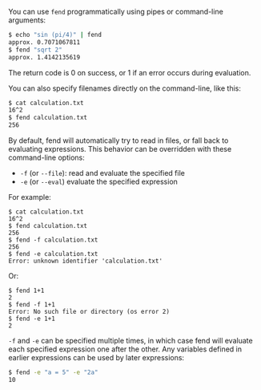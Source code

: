 You can use `fend` programmatically using pipes or command-line arguments:

```bash
$ echo "sin (pi/4)" | fend
approx. 0.7071067811
$ fend "sqrt 2"
approx. 1.4142135619
```

The return code is 0 on success, or 1 if an error occurs during evaluation.

You can also specify filenames directly on the command-line, like this:

```bash
$ cat calculation.txt
16^2
$ fend calculation.txt
256
```

By default, fend will automatically try to read in files, or fall back to
evaluating expressions. This behavior can be overridden with these command-line
options:

* `-f` (or `--file`): read and evaluate the specified file
* `-e` (or `--eval`) evaluate the specified expression

For example:

```
$ cat calculation.txt
16^2
$ fend calculation.txt
256
$ fend -f calculation.txt
256
$ fend -e calculation.txt
Error: unknown identifier 'calculation.txt'
```

Or:

```
$ fend 1+1
2
$ fend -f 1+1
Error: No such file or directory (os error 2)
$ fend -e 1+1
2
```

`-f` and `-e` can be specified multiple times, in which case fend will evaluate
each specified expression one after the other. Any variables defined in earlier
expressions can be used by later expressions:

```bash
$ fend -e "a = 5" -e "2a"
10
```
